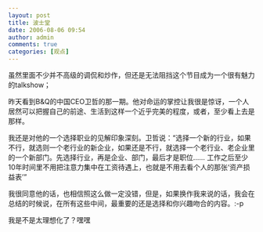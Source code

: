 ```yaml
---
layout: post
title: 波士堂
date: 2006-08-06 09:54
author: admin
comments: true
categories: [观点]
---
```

虽然里面不少并不高级的调侃和炒作，但还是无法阻挡这个节目成为一个很有魅力的talkshow；

昨天看到B&amp;Q的中国CEO卫哲的那一期。他对命运的掌控让我很是惊讶，一个人居然可以把握自己的前途、生活到这样一个近乎完美的程度，或者，至少看上去是那样。

我还是对他的一个选择职业的见解印象深刻。卫哲说：“选择一个新的行业，如果不行，就选则一个老行业的新企业，如果还是不行，就选择一个老行业、老企业里的一个新部门。先选择行业，再是企业、部门，最后才是职位…… 工作之后至少10年时间里不用把注意力集中在工资待遇上，也就是不用去看个人的那张‘资产损益表’”

我很同意他的话，也相信照这么做一定没错，但是，如果换作我来说的话，我会在总结的时候说，在所有这些中间，最重要的还是选择和你兴趣吻合的内容。:-p

我是不是太理想化了？嘿嘿
